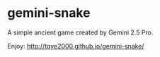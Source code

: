 # gemini-snake
A simple ancient game created by Gemini 2.5 Pro.

Enjoy: http://tqye2000.github.io/gemini-snake/
